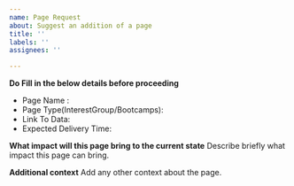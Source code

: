 ```yaml
---
name: Page Request
about: Suggest an addition of a page
title: ''
labels: ''
assignees: ''

---
```

**Do Fill in the below details before proceeding**

- Page Name :
- Page Type(InterestGroup/Bootcamps):
- Link To Data: 
- Expected Delivery Time: 

**What impact will this page bring to the current state**
Describe briefly what impact this page can bring.

**Additional context**
Add any other context about the page.
